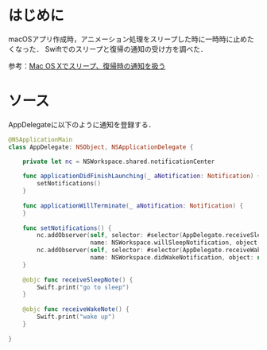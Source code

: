 <!-- title:Swift：macのスリープ/復帰の通知を受ける -->
# はじめに
macOSアプリ作成時，アニメーション処理をスリープした時に一時時に止めたくなった．
Swiftでのスリープと復帰の通知の受け方を調べた．

参考：[Mac OS Xでスリープ、復帰時の通知を扱う](https://qiita.com/tfunato/items/b4b47ed36ea8ebd057a0)

# ソース
AppDelegateに以下のように通知を登録する．

```swift:AppDelegate.swift
@NSApplicationMain
class AppDelegate: NSObject, NSApplicationDelegate {

    private let nc = NSWorkspace.shared.notificationCenter
    
    func applicationDidFinishLaunching(_ aNotification: Notification) {
        setNotifications()
    }
    
    func applicationWillTerminate(_ aNotification: Notification) {
    }
    
    func setNotifications() {
        nc.addObserver(self, selector: #selector(AppDelegate.receiveSleepNote),
                       name: NSWorkspace.willSleepNotification, object: nil)
        nc.addObserver(self, selector: #selector(AppDelegate.receiveWakeNote),
                       name: NSWorkspace.didWakeNotification, object: nil)
    }
    
    @objc func receiveSleepNote() {
        Swift.print("go to sleep")
    }
    
    @objc func receiveWakeNote() {
        Swift.print("wake up")
    }
    
}
```
